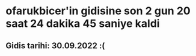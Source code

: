 # ofarukbicer'in gidisine son 2 gun 20 saat 24 dakika 45 saniye kaldi

## Gidis tarihi: 30.09.2022 :(